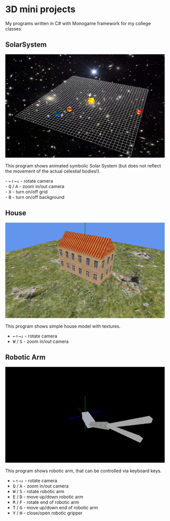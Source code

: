 # 3D mini projects
My programs written in C# with Monogame framework for my college classes.

## SolarSystem

![alt text](https://github.com/kkuzmicki/3D-mini-projects/blob/master/Images/SolarSystem.png?raw=true)

<p>This program shows animated symbolic Solar System (but does not reflect the movement of the actual celestial bodies!).</p>
- <kbd>←</kbd><kbd>↑</kbd><kbd>→</kbd><kbd>↓</kbd> - rotate camera <br/>
- <kbd>Q</kbd> / <kbd>A</kbd> - zoom in/out camera <br/>
- <kbd>X</kbd> - turn on/off grid <br/>
- <kbd>B</kbd> - turn on/off background <br/>

## House

![alt text](https://github.com/kkuzmicki/3D-mini-projects/blob/master/Images/House.png?raw=true)

This program shows simple house model with textures.
- <kbd>←</kbd><kbd>↑</kbd><kbd>→</kbd><kbd>↓</kbd> - rotate camera
- <kbd>W</kbd> / <kbd>S</kbd> - zoom in/out camera

## Robotic Arm

![alt text](https://github.com/kkuzmicki/3D-mini-projects/blob/master/Images/RoboticArm.png?raw=true)

This program shows robotic arm, that can be controlled via keyboard keys.
- <kbd>←</kbd><kbd>↑</kbd><kbd>→</kbd><kbd>↓</kbd> - rotate camera
- <kbd>Q</kbd> / <kbd>A</kbd> - zoom in/out camera
- <kbd>W</kbd> / <kbd>S</kbd> - rotate robotic arm
- <kbd>E</kbd> / <kbd>D</kbd> - move up/down robotic arm
- <kbd>R</kbd> / <kbd>F</kbd> - rotate end of robotic arm
- <kbd>T</kbd> / <kbd>G</kbd> - move up/down end of robotic arm
- <kbd>Y</kbd> / <kbd>H</kbd> - close/open robotic gripper
